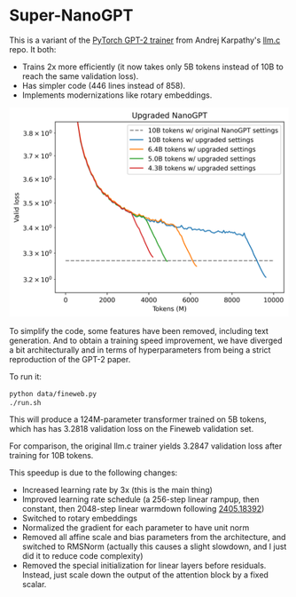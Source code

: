 # Super-NanoGPT

This is a variant of the [PyTorch GPT-2 trainer](https://github.com/karpathy/llm.c/blob/master/train_gpt2.py) from
Andrej Karpathy's [llm.c](https://github.com/karpathy/llm.c) repo. It both:
* Trains 2x more efficiently (it now takes only 5B tokens instead of 10B to reach the same validation loss).
* Has simpler code (446 lines instead of 858).
* Implements modernizations like rotary embeddings.

![upgrade](img/fig_tuned_nanogpt.png)

To simplify the code, some features have been removed, including text generation. And to obtain a training speed improvement, we have diverged
a bit architecturally and in terms of hyperparameters from being a strict reproduction of the GPT-2 paper.

To run it:
```
python data/fineweb.py
./run.sh
```

This will produce a 124M-parameter transformer trained on 5B tokens, which has has 3.2818 validation loss on the Fineweb validation set.

For comparison, the original llm.c trainer yields 3.2847 validation loss after training for 10B tokens.

This speedup is due to the following changes:
- Increased learning rate by 3x (this is the main thing)
- Improved learning rate schedule (a 256-step linear rampup, then constant, then 2048-step linear warmdown following [2405.18392](https://arxiv.org/abs/2405.18392))
- Switched to rotary embeddings
- Normalized the gradient for each parameter to have unit norm
- Removed all affine scale and bias parameters from the architecture, and switched to RMSNorm (actually this causes a slight slowdown, and I just did it to reduce code complexity)
- Removed the special initialization for linear layers before residuals. Instead, just scale down the output of the attention block by a fixed scalar.

